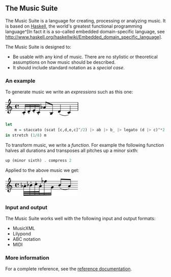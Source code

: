 

## The Music Suite

<!--
> *Please note:* The API and docs are not particularly stable at the moment. An official release note will appear in due time.
-->

The Music Suite is a language for creating, processing or analyzing music. It is based on [Haskell][Haskell], the world's greatest functional programming language^[In fact it is a so-called embedded domain-specific language, see http://www.haskell.org/haskellwiki/Embedded_domain_specific_language].

The Music Suite is designed to:

* Be usable with any kind of music. There are no stylistic or theoretical assumptions on how music should be described.
* It should include standard notation as a *special case*. 



### An example

To generate music we write an *expressions* such as this one:

<div class='haskell-music'>



![](4ea6815a58473e70x.png)

```haskell
let
    m = staccato (scat [c,d,e,c]^/2) |> ab |> b_ |> legato (d |> c)^*2
in stretch (1/8) m

```

</div>

To transform music, we write a *function*. For example the following function halves all durations and transposes all pitches up a minor sixth:

```haskell
up (minor sixth) . compress 2

```

Applied to the above music we get:



![](1dfd7766e2c33bbex.png)

### Input and output

The Music Suite works well with the following input and output formats:

* MusicXML
* Lilypond
* ABC notation
* MIDI

### More information

For a complete reference, see the [reference documentation](/docs/api).

<!--
For an introduction, see [User Guide](User-Guide).
-->

[Haskell]:      http://www.haskell.org/haskellwiki/Haskell
[Haskore]:      http://www.haskell.org/haskellwiki/Haskore
[Euterpea]:     http://haskell.cs.yale.edu/euterpea
[Diagrams]:     http://projects.haskell.org/diagrams
[Reactive]:     http://hackage.haskell.org/package/reactive





